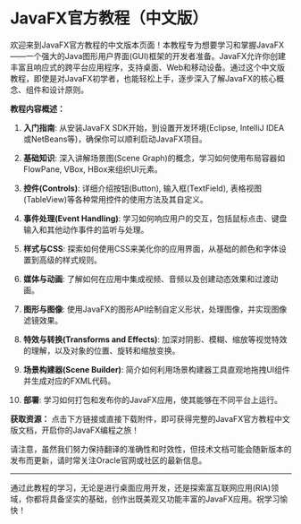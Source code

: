 # JavaFX官方教程（中文版）

欢迎来到JavaFX官方教程的中文版本页面！本教程专为想要学习和掌握JavaFX——一个强大的Java图形用户界面(GUI)框架的开发者准备。JavaFX允许你创建丰富且响应式的跨平台应用程序，支持桌面、Web和移动设备。通过这个中文版教程，即使是对JavaFX初学者，也能轻松上手，逐步深入了解JavaFX的核心概念、组件和设计原则。

**教程内容概述：**

1. **入门指南**: 从安装JavaFX SDK开始，到设置开发环境(Eclipse, IntelliJ IDEA或NetBeans等)，确保你可以顺利启动JavaFX项目。
   
2. **基础知识**: 深入讲解场景图(Scene Graph)的概念，学习如何使用布局容器如FlowPane, VBox, HBox来组织UI元素。
   
3. **控件(Controls)**: 详细介绍按钮(Button), 输入框(TextField), 表格视图(TableView)等各种常用控件的使用方法及其自定义。
   
4. **事件处理(Event Handling)**: 学习如何响应用户的交互，包括鼠标点击、键盘输入和其他动作事件的监听与处理。
   
5. **样式与CSS**: 探索如何使用CSS来美化你的应用界面，从基础的颜色和字体设置到高级的样式规则。
   
6. **媒体与动画**: 了解如何在应用中集成视频、音频以及创建动态效果和过渡动画。
   
7. **图形与图像**: 使用JavaFX的图形API绘制自定义形状，处理图像，并实现图像滤镜效果。
   
8. **特效与转换(Transforms and Effects)**: 加深对阴影、模糊、缩放等视觉特效的理解，以及对象的位置、旋转和缩放变换。
   
9. **场景构建器(Scene Builder)**: 简介如何利用场景构建器工具直观地拖拽UI组件并生成对应的FXML代码。
   
10. **部署**: 学习如何打包和发布你的JavaFX应用，使其能够在不同平台上运行。

**获取资源：**
点击下方链接或直接下载附件，即可获得完整的JavaFX官方教程中文版文档，开启你的JavaFX编程之旅！

请注意，虽然我们努力保持翻译的准确性和时效性，但技术文档可能会随新版本的发布而更新，请时常关注Oracle官网或社区的最新信息。

---

通过此教程的学习，无论是进行桌面应用开发，还是探索富互联网应用(RIA)领域，你都将具备坚实的基础，创作出既美观又功能丰富的JavaFX应用。祝学习愉快！
